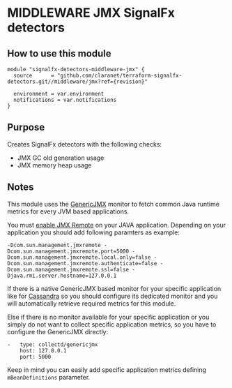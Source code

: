 # MIDDLEWARE JMX SignalFx detectors

## How to use this module

```hcl
module "signalfx-detectors-middleware-jmx" {
  source      = "github.com/claranet/terraform-signalfx-detectors.git//middleware/jmx?ref={revision}"

  environment = var.environment
  notifications = var.notifications
}
```

## Purpose

Creates SignalFx detectors with the following checks:
- JMX GC old generation usage	
- JMX memory heap usage	

## Notes

This module uses the [GenericJMX](https://docs.signalfx.com/en/latest/integrations/agent/monitors/collectd-genericjmx.html)
monitor to fetch common Java runtime metrics for every JVM based applications.

You must [enable JMX Remote](https://docs.oracle.com/javadb/10.10.1.2/adminguide/radminjmxenabledisable.html) on your JAVA
application. Depending on your application you should add following paramters as example:

```
-Dcom.sun.management.jmxremote -Dcom.sun.management.jmxremote.port=5000 -Dcom.sun.management.jmxremote.local.only=false -Dcom.sun.management.jmxremote.authenticate=false -Dcom.sun.management.jmxremote.ssl=false -Djava.rmi.server.hostname=127.0.0.1
```

If there is a native GenericJMX based monitor for your specific application like for
[Cassandra](https://docs.signalfx.com/en/latest/integrations/agent/monitors/collectd-cassandra.html)
so you should configure its dedicated monitor and you will automatically retrieve required metrics for this module.

Else if there is no monitor available for your specific application or you simply do not want to collect specific
application metrics, so you have to configure the GenericJMX directly:

```
-   type: collectd/genericjmx
    host: 127.0.0.1
    port: 5000
```

Keep in mind you can easily add specific application metrics defining `mBeanDefinitions` parameter.
